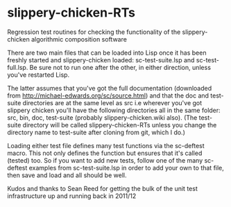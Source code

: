 # slippery-chicken-RTs
Regression test routines for checking the functionality of the slippery-chicken algorithmic composition software

There are two main files that can be loaded into Lisp once it has been freshly started and slippery-chicken loaded: sc-test-suite.lsp and sc-test-full.lsp. Be sure not to run one after the other, in either direction, unless you've restarted Lisp.

The latter assumes that you've got the full documentation (downloaded from http://michael-edwards.org/sc/source.html) and that the doc and test-suite directories are at the same level as src i.e wherever you've got slippery chicken you'll have the following directories all in the same folder: src, bin, doc, test-suite (probably slippery-chicken.wiki also). (The test-suite directory will be called slippery-chicken-RTs unless you change the directory name to test-suite after cloning from git, which I do.)

Loading either test file defines many test functions via the sc-deftest macro. This not only defines the function but ensures that it's called (tested) too. So if you want to add new tests, follow one of the many sc-deftest examples from sc-test-suite.lsp in order to add your own to that file, then save and load and all should be well.

Kudos and thanks to Sean Reed for getting the bulk of the unit test infrastructure up and running back in 2011/12
